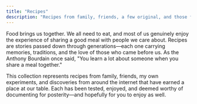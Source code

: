 ```yaml
---
title: "Recipes"
description: "Recipes from family, friends, a few original, and those found around the internet that I have tried, liked, and wanted to document for posterity."
---
```


Food brings us together. We all need to eat, and most of us genuinely enjoy the experience of sharing a good meal with people we care about. Recipes are stories passed down through generations—each one carrying memories, traditions, and the love of those who came before us. As the Anthony Bourdain once said, "You learn a lot about someone when you share a meal together."

This collection represents recipes from family, friends, my own experiments, and discoveries from around the internet that have earned a place at our table. Each has been tested, enjoyed, and deemed worthy of documenting for posterity—and hopefully for you to enjoy as well.
